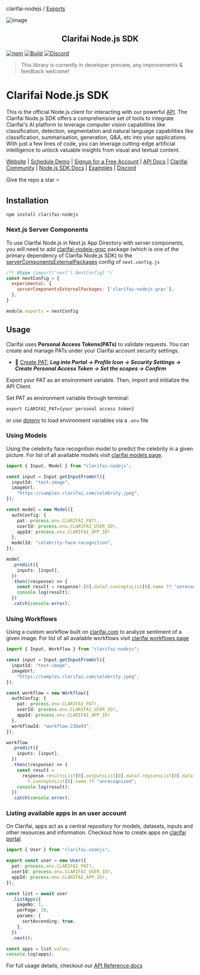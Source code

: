 clarifai-nodejs / [Exports](modules.md)

![image](https://github.com/user-attachments/assets/3721189c-01c0-4936-a73c-13dcbf808542)

<h2 align="center">Clarifai Node.js SDK</h2>

[![npm](https://img.shields.io/npm/v/clarifai-nodejs)](https://www.npmjs.com/package/clarifai-nodejs)
[![Build](https://github.com/Clarifai/clarifai-nodejs/actions/workflows/build.yml/badge.svg)](https://github.com/Clarifai/clarifai-nodejs/actions/workflows/build.yml)
[![Discord](https://img.shields.io/discord/1145701543228735582)](https://discord.com/invite/26upV8Y4Nd)

> This library is currently in developer preview, any improvements & feedback welcome!

# Clarifai Node.js SDK

This is the official Node.js client for interacting with our powerful [API](https://docs.clarifai.com). The Clarifai Node.js SDK offers a comprehensive set of tools to integrate Clarifai's AI platform to leverage computer vision capabilities like classification, detection, segmentation and natural language capabilities like classification, summarisation, generation, Q&A, etc into your applications. With just a few lines of code, you can leverage cutting-edge artificial intelligence to unlock valuable insights from visual and textual content.

[Website](https://www.clarifai.com/) | [Schedule Demo](https://www.clarifai.com/company/schedule-demo) | [Signup for a Free Account](https://clarifai.com/signup) | [API Docs](https://docs.clarifai.com/) | [Clarifai Community](https://clarifai.com/explore) | [Node.js SDK Docs](https://docs.clarifai.com/nodejs-sdk/api-reference) | [Examples](https://github.com/Clarifai/clarifai-nodejs/tree/main/examples) | [Discord](https://discord.gg/XAPE3Vtg)

Give the repo a star ⭐

## Installation

```sh
npm install clarifai-nodejs
```

### Next.js Server Components

To use Clarifai Node.js in Next.js App Directory with server components, you will need to add [clarifai-nodejs-grpc](https://github.com/Clarifai/clarifai-nodejs-grpc) package (which is one of the primary dependency of Clarifai Node.js SDK) to the [serverComponentsExternalPackages](https://nextjs.org/docs/app/api-reference/next-config-js/serverComponentsExternalPackages) config of `next.config.js`

```js
/** @type {import('next').NextConfig} */
const nextConfig = {
  experimental: {
    serverComponentsExternalPackages: ['clarifai-nodejs-grpc'],
  },
}

module.exports = nextConfig
```

## Usage

Clarifai uses **Personal Access Tokens(PATs)** to validate requests. You can create and manage PATs under your Clarifai account security settings.

* 🔗 [Create PAT:](https://docs.clarifai.com/clarifai-basics/authentication/personal-access-tokens/) ***Log into Portal &rarr; Profile Icon &rarr; Security Settings &rarr; Create Personal Access Token &rarr; Set the scopes &rarr; Confirm***

Export your PAT as an environment variable. Then, import and initialize the API Client.

Set PAT as environment variable through terminal:

```cmd
export CLARIFAI_PAT={your personal access token}
```

or use [dotenv](https://www.npmjs.com/package/dotenv) to load environment variables via a `.env` file

### Using Models

Using the celebrity face recognition model to predict the celebrity in a given picture. For list of all available models visit [clarifai models page](https://clarifai.com/explore/models).

```ts
import { Input, Model } from "clarifai-nodejs";

const input = Input.getInputFromUrl({
  inputId: "test-image",
  imageUrl:
    "https://samples.clarifai.com/celebrity.jpeg",
});

const model = new Model({
  authConfig: {
    pat: process.env.CLARIFAI_PAT!,
    userId: process.env.CLARIFAI_USER_ID!,
    appId: process.env.CLARIFAI_APP_ID!
  },
  modelId: "celebrity-face-recognition",
});

model
  .predict({
    inputs: [input],
  })
  .then((response) => {
    const result = response?.[0].data?.conceptsList[0].name ?? "unrecognized";
    console.log(result);
  })
  .catch(console.error);
```

### Using Workflows

Using a custom workflow built on [clarifai.com](https://docs.clarifai.com/portal-guide/workflows/) to analyze sentiment of a given image. For list of all available workflows visit [clarifai workflows page](https://clarifai.com/explore/workflows)

```ts
import { Input, Workflow } from "clarifai-nodejs";

const input = Input.getInputFromUrl({
  inputId: "test-image",
  imageUrl:
    "https://samples.clarifai.com/celebrity.jpeg",
});

const workflow = new Workflow({
  authConfig: {
    pat: process.env.CLARIFAI_PAT!,
    userId: process.env.CLARIFAI_USER_ID!,
    appId: process.env.CLARIFAI_APP_ID!
  },
  workflowId: "workflow-238a93",
});

workflow
  .predict({
    inputs: [input],
  })
  .then((response) => {
    const result =
      response.resultsList[0].outputsList[0].data?.regionsList[0].data
        ?.conceptsList[0].name ?? "unrecognized";
    console.log(result);
  })
  .catch(console.error);
```

### Listing available apps in an user account

On Clarifai, apps act as a central repository for models, datasets, inputs and other resources and information. Checkout how to create apps on [clarifai portal](https://docs.clarifai.com/clarifai-basics/applications/create-an-application/).

```ts
import { User } from "clarifai-nodejs";

export const user = new User({
  pat: process.env.CLARIFAI_PAT!,
  userId: process.env.CLARIFAI_USER_ID!,
  appId: process.env.CLARIFAI_APP_ID!,
});

const list = await user
  .listApps({
    pageNo: 1,
    perPage: 20,
    params: {
      sortAscending: true,
    },
  })
  .next();

const apps = list.value;
console.log(apps);
```

For full usage details, checkout our [API Reference docs](https://docs.clarifai.com/nodejs-sdk/installation-guide/modules)

